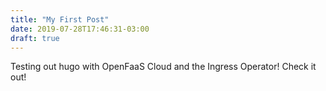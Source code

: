 ```yaml
---
title: "My First Post"
date: 2019-07-28T17:46:31-03:00
draft: true
---
```


Testing out hugo with OpenFaaS Cloud and the Ingress Operator! Check it out!